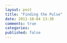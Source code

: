 ```yaml
---
layout: post
title: "Finding the Pulse"
date: 2011-10-04 13:30
comments: true
categories: 
published: false
---
```

